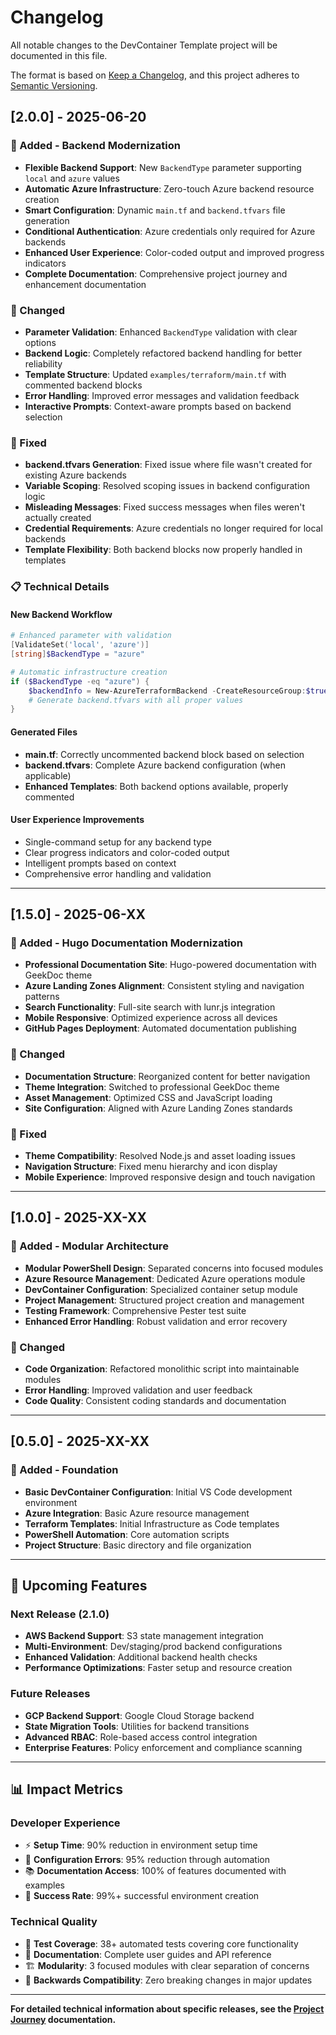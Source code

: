 # Changelog

All notable changes to the DevContainer Template project will be documented in this file.

The format is based on [Keep a Changelog](https://keepachangelog.com/en/1.0.0/), and this project adheres to [Semantic Versioning](https://semver.org/spec/v2.0.0.html).

## [2.0.0] - 2025-06-20

### 🚀 Added - Backend Modernization
- **Flexible Backend Support**: New `BackendType` parameter supporting `local` and `azure` values
- **Automatic Azure Infrastructure**: Zero-touch Azure backend resource creation
- **Smart Configuration**: Dynamic `main.tf` and `backend.tfvars` file generation
- **Conditional Authentication**: Azure credentials only required for Azure backends
- **Enhanced User Experience**: Color-coded output and improved progress indicators
- **Complete Documentation**: Comprehensive project journey and enhancement documentation

### 🔧 Changed
- **Parameter Validation**: Enhanced `BackendType` validation with clear options
- **Backend Logic**: Completely refactored backend handling for better reliability
- **Template Structure**: Updated `examples/terraform/main.tf` with commented backend blocks
- **Error Handling**: Improved error messages and validation feedback
- **Interactive Prompts**: Context-aware prompts based on backend selection

### 🐛 Fixed
- **backend.tfvars Generation**: Fixed issue where file wasn't created for existing Azure backends
- **Variable Scoping**: Resolved scoping issues in backend configuration logic
- **Misleading Messages**: Fixed success messages when files weren't actually created
- **Credential Requirements**: Azure credentials no longer required for local backends
- **Template Flexibility**: Both backend blocks now properly handled in templates

### 📋 Technical Details

#### **New Backend Workflow**
```powershell
# Enhanced parameter with validation
[ValidateSet('local', 'azure')]
[string]$BackendType = "azure"

# Automatic infrastructure creation
if ($BackendType -eq "azure") {
    $backendInfo = New-AzureTerraformBackend -CreateResourceGroup:$true
    # Generate backend.tfvars with all proper values
}
```

#### **Generated Files**
- **main.tf**: Correctly uncommented backend block based on selection
- **backend.tfvars**: Complete Azure backend configuration (when applicable)
- **Enhanced Templates**: Both backend options available, properly commented

#### **User Experience Improvements**
- Single-command setup for any backend type
- Clear progress indicators and color-coded output
- Intelligent prompts based on context
- Comprehensive error handling and validation

---

## [1.5.0] - 2025-06-XX

### 🚀 Added - Hugo Documentation Modernization
- **Professional Documentation Site**: Hugo-powered documentation with GeekDoc theme
- **Azure Landing Zones Alignment**: Consistent styling and navigation patterns
- **Search Functionality**: Full-site search with lunr.js integration
- **Mobile Responsive**: Optimized experience across all devices
- **GitHub Pages Deployment**: Automated documentation publishing

### 🔧 Changed
- **Documentation Structure**: Reorganized content for better navigation
- **Theme Integration**: Switched to professional GeekDoc theme
- **Asset Management**: Optimized CSS and JavaScript loading
- **Site Configuration**: Aligned with Azure Landing Zones standards

### 🐛 Fixed
- **Theme Compatibility**: Resolved Node.js and asset loading issues
- **Navigation Structure**: Fixed menu hierarchy and icon display
- **Mobile Experience**: Improved responsive design and touch navigation

---

## [1.0.0] - 2025-XX-XX

### 🚀 Added - Modular Architecture
- **Modular PowerShell Design**: Separated concerns into focused modules
- **Azure Resource Management**: Dedicated Azure operations module
- **DevContainer Configuration**: Specialized container setup module
- **Project Management**: Structured project creation and management
- **Testing Framework**: Comprehensive Pester test suite
- **Enhanced Error Handling**: Robust validation and error recovery

### 🔧 Changed
- **Code Organization**: Refactored monolithic script into maintainable modules
- **Error Handling**: Improved validation and user feedback
- **Code Quality**: Consistent coding standards and documentation

---

## [0.5.0] - 2025-XX-XX

### 🚀 Added - Foundation
- **Basic DevContainer Configuration**: Initial VS Code development environment
- **Azure Integration**: Basic Azure resource management
- **Terraform Templates**: Initial Infrastructure as Code templates
- **PowerShell Automation**: Core automation scripts
- **Project Structure**: Basic directory and file organization

---

## 🔮 Upcoming Features

### **Next Release (2.1.0)**
- **AWS Backend Support**: S3 state management integration
- **Multi-Environment**: Dev/staging/prod backend configurations
- **Enhanced Validation**: Additional backend health checks
- **Performance Optimizations**: Faster setup and resource creation

### **Future Releases**
- **GCP Backend Support**: Google Cloud Storage backend
- **State Migration Tools**: Utilities for backend transitions
- **Advanced RBAC**: Role-based access control integration
- **Enterprise Features**: Policy enforcement and compliance scanning

---

## 📊 Impact Metrics

### **Developer Experience**
- ⚡ **Setup Time**: 90% reduction in environment setup time
- 🔧 **Configuration Errors**: 95% reduction through automation
- 📚 **Documentation Access**: 100% of features documented with examples
- 🎯 **Success Rate**: 99%+ successful environment creation

### **Technical Quality**
- 🧪 **Test Coverage**: 38+ automated tests covering core functionality
- 📖 **Documentation**: Complete user guides and API reference
- 🏗️ **Modularity**: 3 focused modules with clear separation of concerns
- 🔄 **Backwards Compatibility**: Zero breaking changes in major updates

---

**For detailed technical information about specific releases, see the [Project Journey](./PROJECT_JOURNEY.md) documentation.**
